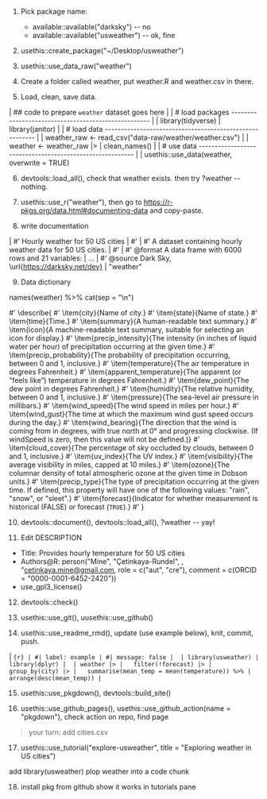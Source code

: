 1. Pick package name:
	- available::available("darksky") -- no
	- available::available("usweather") -- ok, fine

2. usethis::create_package("~/Desktop/usweather")

3. usethis::use_data_raw("weather")

4. Create a folder called weather, put weather.R and weather.csv in there.

5. Load, clean, save data.

| ## code to prepare `weather` dataset goes here
| 
| # load packages ----------------------------------------------------
| 
| library(tidyverse)
| library(janitor)
| 
| # load data --------------------------------------------------------
| 
| weather_raw <- read_csv("data-raw/weather/weather.csv")
| 
| weather <- weather_raw |>
|   clean_names()
| 
| # use data ---------------------------------------------------------
|
| usethis::use_data(weather, overwrite = TRUE)

6. devtools::load_all(), check that weather exists. then try ?weather -- nothing.

7. usethis::use_r("weather"), then go to https://r-pkgs.org/data.html#documenting-data and copy-paste.

8. write documentation

| #' Hourly weather for 50 US cities
| #'
| #' A dataset containing hourly weather data for 50 US cities.
| #'
| #' @format A data frame with 6000 rows and 21 variables:
| ...
| #' @source Dark Sky, \url{https://darksky.net/dev}
| "weather"

9. Data dictionary

names(weather) %>% cat(sep = "\n")

#' \describe{
#'   \item{city}{Name of city.}
#'   \item{state}{Name of state.}
#'   \item{time}{Time.}
#'   \item{summary}{A human-readable text summary.}
#'   \item{icon}{A machine-readable text summary, suitable for selecting an icon for display.}
#'   \item{precip_intensity}{The intensity (in inches of liquid water per hour) of precipitation occurring at the given time.}
#'   \item{precip_probability}{The probability of precipitation occurring, between 0 and 1, inclusive.}
#'   \item{temperature}{The air temperature in degrees Fahrenheit.}
#'   \item{apparent_temperature}{The apparent (or “feels like”) temperature in degrees Fahrenheit.}
#'   \item{dew_point}{The dew point in degrees Fahrenheit.}
#'   \item{humidity}{The relative humidity, between 0 and 1, inclusive.}
#'   \item{pressure}{The sea-level air pressure in millibars.}
#'   \item{wind_speed}{The wind speed in miles per hour.}
#'   \item{wind_gust}{The time at which the maximum wind gust speed occurs during the day.}
#'   \item{wind_bearing}{The direction that the wind is coming from in degrees, with true north at 0° and progressing clockwise. (If windSpeed is zero, then this value will not be defined.)}
#'   \item{cloud_cover}{The percentage of sky occluded by clouds, between 0 and 1, inclusive.}
#'   \item{uv_index}{The UV index.}
#'   \item{visibility}{The average visibility in miles, capped at 10 miles.}
#'   \item{ozone}{The columnar density of total atmospheric ozone at the given time in Dobson units.}
#'   \item{precip_type}{The type of precipitation occurring at the given time. If defined, this property will have one of the following values: "rain", "snow", or "sleet".}
#'   \item{forecast}{Indicator for whether measurement is historical (FALSE) or forecast (`TRUE`).}
#' }

10. devtools::document(), devtools::load_all(), ?weather -- yay!

11. Edit DESCRIPTION

- Title: Provides hourly temperature for 50 US cities
- Authors@R: 
    person("Mine", "Çetinkaya-Rundel", , "cetinkaya.mine@gmail.com, role = c("aut", "cre"),
           comment = c(ORCID = "0000-0001-6452-2420"))
- use_gpl3_license()

12. devtools::check()

13. usethis::use_git(), uusethis::use_github()

14. usethis::use_readme_rmd(), update (use example below), knit, commit, push.

| ```{r}
| #| label: example
| #| message: false
| 
| library(usweather)
| library(dplyr)
| 
| weather |>
|   filter(!forecast) |>
|   group_by(city) |>
|   summarise(mean_temp = mean(temperature)) %>%
|   arrange(desc(mean_temp))
| ```

15. usethis::use_pkgdown(), devtools::build_site()

16. usethis::use_github_pages(), usethis::use_github_action(name = "pkgdown"), check action on repo, find page

> your turn: add cities.csv

17. usethis::use_tutorial("explore-usweather", title = "Exploring weather in US cities")

add library(usweather)
plop weather into a code chunk

18. install pkg from github show it works in tutorials pane